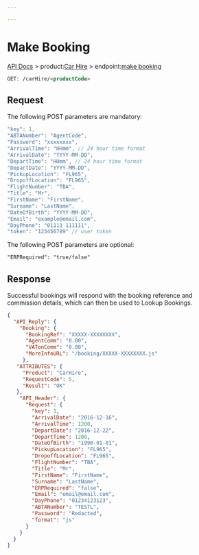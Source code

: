 ```yaml
---

---
```


# Make Booking

[API Docs](/hxapi/) > product:[Car Hire](/hxapi/carhire) > endpoint:[make booking](make)

```html
GET: /carHire/<productCode>
```

## Request

The following POST parameters are mandatory:

```javascript
"key": 1,
"ABTANumber": "AgentCode",
"Password": "xxxxxxxx",
"ArrivalTime": "HHmm", // 24 hour time format
"ArrivalDate": "YYYY-MM-DD",
"DepartTime": "HHmm", // 24 hour time format
"DepartDate": "YYYY-MM-DD",
"PickupLocation": "FL965",
"DropoffLocation": "FL965",
"FlightNumber": "TBA",
"Title": "Mr",
"FirstName": "FirstName",
"Surname": "LastName",
"DateOfBirth": "YYYY-MM-DD",
"Email": "example@email.com",
"DayPhone": "01111 111111",
"token": "123456789" // user token
```

The following POST parameters are optional:
```html
"ERPRequired": "true/false"
```

## Response

Successful bookings will respond with the booking reference and commission details, which can then be used to Lookup Bookings.

```json
{
  "API_Reply": {
    "Booking": {
      "BookingRef": "XXXXX-XXXXXXXX",
      "AgentComm": "0.00",
      "VATonComm": "0.00",
      "MoreInfoURL": "/booking/XXXXX-XXXXXXXX.js"
     },
   "ATTRIBUTES": {
     "Product": "CarHire",
     "RequestCode": 5,
     "Result": "OK"
   },
    "API_Header": {
      "Request": {
        "key": 1,
        "ArrivalDate": "2016-12-16",
        "ArrivalTime": 1200,
        "DepartDate": "2016-12-22",
        "DepartTime": 1200,
        "DateOfBirth": "1990-01-01",
        "PickupLocation": "FL965",
        "DropoffLocation": "FL965",
        "FlightNumber": "TBA",
        "Title": "Mr",
        "FirstName": "FirstName",
        "Surname": "LastName",
        "ERPRequired": "false",
        "Email": "email@email.com",
        "DayPhone": "01234123123",
        "ABTANumber": "TESTL",
        "Password": "Redacted",
        "format": "js"
      }
    }
  }
}
```

